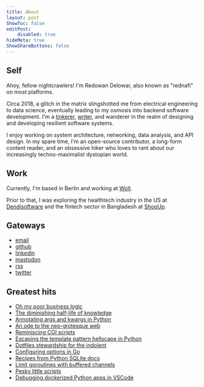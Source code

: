 ```yaml
---
title: About
layout: post
ShowToc: false
editPost:
    disabled: true
hideMeta: true
ShowShareButtons: false
---
```


## Self

Ahoy, fellow nightcrawlers! I'm Redowan Delowar, also known as "rednafi" on most platforms.

Circa 2018, a glitch in the matrix slingshotted me from electrical engineering to data
science, eventually leading to my osmosis into backend software development. I'm a
[tinkerer], [writer], and wanderer in the realm of designing and developing resilient
software systems.

I enjoy working on system architecture, networking, data analysis, and API design. In my
spare time, I'm an open-source contributor, a long-form content reader, and an obsessive
hiker who loves to rant about our increasingly techno-maximalist dystopian world.

## Work

Currently, I'm based in Berlin and working at [Wolt].

Prior to that, I was exploring the healthtech industry in the US at [Dendisoftware] and the
fintech sector in Bangladesh at [ShopUp].

## Gateways

-   [email]
-   [github]
-   [linkedin]
-   [mastodon]
-   [rss]
-   [twitter]

## Greatest hits

-   [Oh my poor business logic]
-   [The diminishing half-life of knowledge]
-   [Annotating args and kwargs in Python]
-   [An ode to the neo-grotesque web]
-   [Reminiscing CGI scripts]
-   [Escaping the template pattern hellscape in Python]
-   [Dotfiles stewardship for the indolent]
-   [Configuring options in Go]
-   [Recipes from Python SQLite docs]
-   [Limit goroutines with buffered channels]
-   [Pesky little scripts]
-   [Debugging dockerized Python apps in VSCode]

<!-- Self -->

[rednafi.com]: /
[writer]: /archives/
[tinkerer]: /tags/til/

<!-- Work -->

[wolt]: https://wolt.com
[dendisoftware]: https://dendisoftware.com
[shopup]: https://shopup.org

<!-- Geteways -->

[email]: mailto:redowan.nafi@gmail.com
[github]: https://github.com/rednafi
[linkedin]: https://www.linkedin.com/in/redowan/
[mastodon]: https://fosstodon.org/@rednafi
[rss]: https://rednafi.com/index.xml
[twitter]: https://twitter.com/rednafi

<!-- Greatest hits -->

[oh my poor business logic]: /zephyr/oh_my_poor_business_logic/
[the diminishing half-life of knowledge]: /zephyr/diminishing_half_life_of_knowledge/
[annotating args and kwargs in python]: /python/annotate_args_and_kwargs
[an ode to the neo-grotesque web]: /zephyr/an_ode_to_the_neo_grotesque_web/
[reminiscing cgi scripts]: /go/reminiscing_cgi_scripts
[writing on well-trodden topics]: /zephyr/writing_on_well_trodden_topics/
[escaping the template pattern hellscape in Python]: /python/escape_template_pattern/
[dotfiles stewardship for the indolent]: /misc/dotfile_stewardship_for_the_indolent/
[configuring options in Go]: /go/configure_options/
[recipes from python sqlite docs]: /python/recipes_from_python_sqlite_docs/
[limit goroutines with buffered channels]: /go/limit_goroutines_with_buffered_channels/
[pesky little scripts]: /misc/pesky_little_scripts/
[debugging dockerized python apps in vscode]: /python/debug_dockerized_apps_in_vscode
